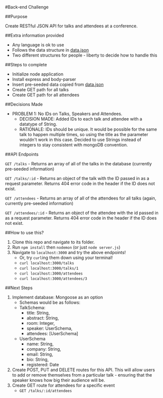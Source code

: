 #Back-end Challenge


##Purpose

Create RESTful JSON API for talks and attendees at a conference.

##Extra information provided

- Any language is ok to use
- Follows the data structure in [data.json](https://github.com/SF-WDI-LABS/take-home-coding-challenge-workshop/blob/master/back-end/data.json)
- Two different structures for people - liberty to decide how to handle this

##Steps to complete

- Initialize node application
- Install express and body-parser
- Insert pre-seeded data copied from [data.json](https://github.com/SF-WDI-LABS/take-home-coding-challenge-workshop/blob/master/back-end/data.json)
- Create GET path for all talks
- Create GET path for all attendees

##Decisions Made
- PROBLEM 1: No IDs on Talks, Speakers and Attendees.
	- DECISION MADE: Added IDs to each talk and attendee with a datatype of String.
	- RATIONALE: IDs should be unique. It would be possible for the same talk to happen multiple times, so using the title as the parameter wouldn't work in this case. Decided to use Strings instead of integers to stay consistent with mongoDB convention.

##API Endpoints

`GET /talks` - Returns an array of all of the talks in the database (currently pre-seeded information)

`GET /talks/:id` - Returns an object of the talk with the ID passed in as a request parameter. Returns 404 error code in the header if the ID does not exist.

`GET /attendees` - Returns an array of all of the attendees for all talks (again, currently pre-seeded information)

`GET /attendees/:id` - Returns an object of the attendee with the id passed in as a request parameter. Returns 404 error code in the header if the ID does not exist.

##How to use this?
1. Clone this repo and navigate to its folder.
2. Run `npm install` then `nodemon` (or just `node server.js`)
3. Navigate to `localhost:3000` and try the above endpoints!
	- Or, try `curl`ing them down using your terminal!
	- `curl localhost:3000/talks`
	- `curl localhost:3000/talks/1`
	- `curl localhost:3000/attendees`
	- `curl localhost:3000/attendees/3`   

##Next Steps
1. Implement database: Mongoose as an option
	- Schemas would be as follows:
	- TalkSchema:
		- title: String,
		- abstract: String,
		- room: Integer,
		- speaker: UserSchema,
		- attendees: [UserSchema]
	- UserSchema
		- name: String,
		- company: String,
		- email: String,
		- bio: String,
		- registered: Date
2.  Create POST, PUT and DELETE routes for this API. This will allow users to add or remove themselves from a particular talk - ensuring that the speaker knows how big their audience will be.
3. Create GET route for attendees for a specific event
	- `GET /talks/:id/attendees` 